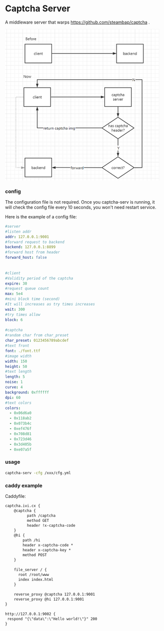 # Captcha Server
A middleware server that warps https://github.com/steambap/captcha .



![](0.png)


### config
The configuration file is not required.
Once you captcha-serv is running, it will check the config file every 10 seconds, you won't need restart service.

Here is the example of a config file:
```yaml
#server
#listen addr
addr: 127.0.0.1:9001
#forward request to backend
backend: 127.0.0.1:8899
#forward host from header
forward_host: false


#client
#Validity period of the captcha
expire: 30
#request queue count
max: 5e4
#mini block time (second)
#It will increases as try times increases
wait: 300
#try times allow
block: 6

#captcha
#random char from char_preset
char_preset: 0123456789abcdef
#text front 
font: ./font.ttf
#image width
width: 150
height: 50
#text length
length: 5
noise: 1
curve: 4
background: 0xffffff
dpi: 60
#text colors
colors:
  - 0x06d6a0
  - 0x118ab2
  - 0x073b4c
  - 0xef476f
  - 0x708d81
  - 0x723d46
  - 0x3d405b
  - 0xe07a5f
```
             

### usage   
```bash
captcha-serv -cfg /xxx/cfg.yml
```

### caddy example

Caddyfile:
```
captcha.ivi.cx {
    @captcha {
          path /captcha
          method GET
          header !x-captcha-code
    }
    @hi {
        path /hi
        header x-captcha-code *
        header x-captcha-key *
        method POST
    }

    file_server / {
      root /root/www
      index index.html
    }

    reverse_proxy @captcha 127.0.0.1:9001
    reverse_proxy @hi 127.0.0.1:9001
}

http://127.0.0.1:9002 {
 respond "{\"data\":\"Hello world!\"}" 200
}
```
